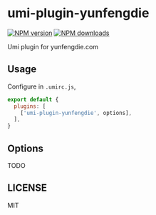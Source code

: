# umi-plugin-yunfengdie

[![NPM version](https://img.shields.io/npm/v/umi-plugin-yunfengdie.svg?style=flat)](https://npmjs.org/package/umi-plugin-yunfengdie)
[![NPM downloads](http://img.shields.io/npm/dm/umi-plugin-yunfengdie.svg?style=flat)](https://npmjs.org/package/umi-plugin-yunfengdie)

Umi plugin for yunfengdie.com

## Usage

Configure in `.umirc.js`,

```js
export default {
  plugins: [
    ['umi-plugin-yunfengdie', options],
  ],
}
```

## Options

TODO

## LICENSE

MIT
